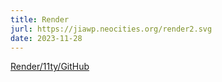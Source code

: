 ```yaml
---
title: Render
jurl: https://jiawp.neocities.org/render2.svg
date: 2023-11-28
---
```

[Render/11ty/GitHub](https://render-p806.onrender.com/)